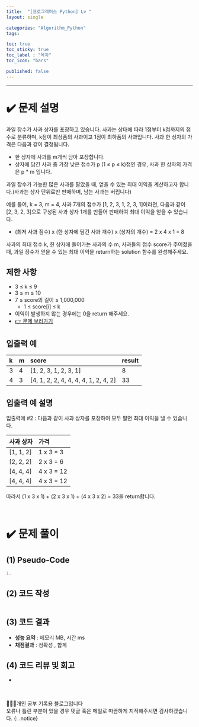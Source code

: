 ```yaml
---
title:  "[프로그래머스 Python] Lv "
layout: single

categories: "Algorithm_Python"
tags: 

toc: true
toc_sticky: true
toc_label : "목차"
toc_icon: "bars"

published: false
---
```


<small></small>

***

# <span class="half_HL">✔️ 문제 설명</span>
과일 장수가 사과 상자를 포장하고 있습니다. 사과는 상태에 따라 1점부터 k점까지의 점수로 분류하며, k점이 최상품의 사과이고 1점이 최하품의 사과입니다. 사과 한 상자의 가격은 다음과 같이 결정됩니다.

- 한 상자에 사과를 m개씩 담아 포장합니다.
- 상자에 담긴 사과 중 가장 낮은 점수가 p (1 ≤ p ≤ k)점인 경우, 사과 한 상자의 가격은 p * m 입니다.

과일 장수가 가능한 많은 사과를 팔았을 때, 얻을 수 있는 최대 이익을 계산하고자 합니다.(사과는 상자 단위로만 판매하며, 남는 사과는 버립니다)

예를 들어, k = 3, m = 4, 사과 7개의 점수가 [1, 2, 3, 1, 2, 3, 1]이라면, 다음과 같이 [2, 3, 2, 3]으로 구성된 사과 상자 1개를 만들어 판매하여 최대 이익을 얻을 수 있습니다.

- (최저 사과 점수) x (한 상자에 담긴 사과 개수) x (상자의 개수) = 2 x 4 x 1 = 8

사과의 최대 점수 k, 한 상자에 들어가는 사과의 수 m, 사과들의 점수 score가 주어졌을 때, 과일 장수가 얻을 수 있는 최대 이익을 return하는 solution 함수를 완성해주세요.

## 제한 사항
- 3 ≤ k ≤ 9
- 3 ≤ m ≤ 10
- 7 ≤ score의 길이 ≤ 1,000,000
  - 1 ≤ score[i] ≤ k
- 이익이 발생하지 않는 경우에는 0을 return 해주세요.
- [👉 문제 보러가기](https://school.programmers.co.kr/learn/courses/30/lessons/135808)

## 입출력 예

|k|	m	|score	|result|
|:--|:--|:---|:----|
|3|	4|	[1, 2, 3, 1, 2, 3, 1]|	8|
|4|	3|	[4, 1, 2, 2, 4, 4, 4, 4, 1, 2, 4, 2]|	33|

## 입출력 예 설명

입출력예 #2 : 다음과 같이 사과 상자를 포장하여 모두 팔면 최대 이익을 낼 수 있습니다.

|사과 상자	|가격|
|:-------|:---|
|[1, 1, 2]|	1 x 3 = 3|
|[2, 2, 2]|	2 x 3 = 6|
|[4, 4, 4]|	4 x 3 = 12|
|[4, 4, 4]|	4 x 3 = 12|

따라서 (1 x 3 x 1) + (2 x 3 x 1) + (4 x 3 x 2) = 33을 return합니다.

<br>

# <span class="half_HL">✔️ 문제 풀이</span>
## (1) Pseudo-Code
```markdown
1. 
```

## (2) 코드 작성
```python

```

## (3) 코드 결과
- **성능 요약** : 메모리  MB, 시간  ms
- **채점결과** : 정확성 , 합계 

## (4) 코드 리뷰 및 회고
- 

<br>

👩🏻‍💻개인 공부 기록용 블로그입니다
<br>오류나 틀린 부분이 있을 경우 댓글 혹은 메일로 따끔하게 지적해주시면 감사하겠습니다.
{: .notice}